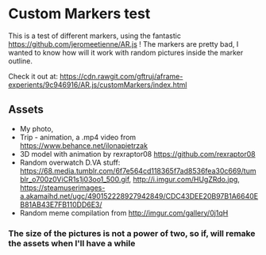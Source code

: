 # Custom Markers test

This is a test of different markers, using the fantastic https://github.com/jeromeetienne/AR.js !
The markers are pretty bad, I wanted to know how will it work with random pictures inside the marker outline.

Check it out at: https://cdn.rawgit.com/gftruj/aframe-experients/9c946916/AR.js/customMarkers/index.html

## Assets

* My photo,
* Trip - animation, a .mp4 video from https://www.behance.net/ilonapietrzak
* 3D model with animation by rexraptor08 https://github.com/rexraptor08
* Random overwatch D.VA stuff: https://68.media.tumblr.com/6f7e564cd118365f7ad8536fea30c669/tumblr_o700z0ViCR1s1j03oo1_500.gif, http://i.imgur.com/HUgZRdo.jpg, https://steamuserimages-a.akamaihd.net/ugc/490152228927942849/CDC43DEE20B97B1A6640EB81AB43E7FB110DD6E3/
* Random meme compilation from http://imgur.com/gallery/0j1qH

### The size of the pictures is not a power of two, so if, will remake the assets when I'll have a while